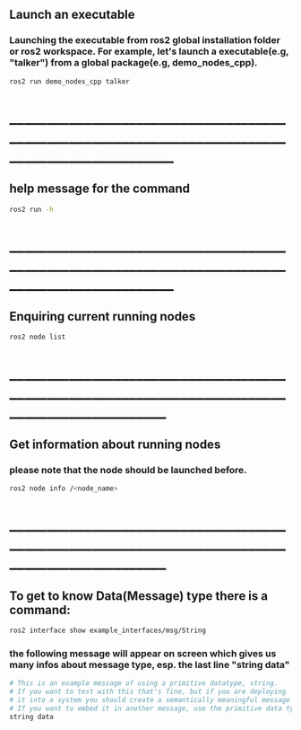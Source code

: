 ## Launch an executable
### Launching the executable from ros2 global installation folder or ros2 workspace. For example, let's launch a executable(e.g, "talker") from a global package(e.g, demo_nodes_cpp). 
```bash
ros2 run demo_nodes_cpp talker 
```
# ________________________________________________________________________________________________

## help message for the command
```bash
ros2 run -h
```
# ________________________________________________________________________________________________
## Enquiring current running nodes
```bash
ros2 node list
```
# _______________________________________________________________________________________________
## Get information about running nodes
### please note that the node should be launched before. 
```bash
ros2 node info /<node_name>
```
# _______________________________________________________________________________________________
## To get to know Data(Message) type there is a command:
```bash
ros2 interface show example_interfaces/msg/String
```
### the following message will appear on screen which gives us many infos about message type, esp. the last line "string data"
```bash
# This is an example message of using a primitive datatype, string.
# If you want to test with this that's fine, but if you are deploying
# it into a system you should create a semantically meaningful message type.
# If you want to embed it in another message, use the primitive data type instead.
string data
```
